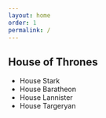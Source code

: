 ```yaml
---
layout: home
order: 1
permalink: /
---
```


## House of Thrones


* House Stark
* House Baratheon
* House Lannister
* House Targeryan
